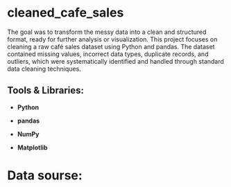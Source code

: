 # cleaned_cafe_sales
The goal was to transform the messy data into a clean and structured format, ready for further analysis or visualization.
This project focuses on cleaning a raw café sales dataset using Python and pandas. The dataset contained missing values, incorrect data types, duplicate records, and outliers, which were systematically identified and handled through standard data cleaning techniques.

## Tools & Libraries:
* **Python**

* **pandas**

* **NumPy**

* **Matplotlib**

# Data sourse:




